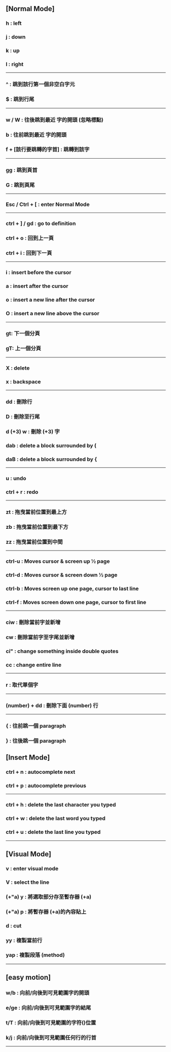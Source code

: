 ## **[Normal Mode]**

### h : left
### j : down
### k : up
### l : right
--------------------------------
### ^ : 跳到該行第一個非空白字元
### $ : 跳到行尾
--------------------------------
### w / W : 往後跳到最近 字的開頭 (忽略標點)
### b : 往前跳到最近 字的開頭
### f + [該行要跳轉的字首] : 跳轉到該字
--------------------------------
### gg : 跳到頁首
### G : 跳到頁尾
--------------------------------
### Esc / Ctrl + [ : enter Normal Mode
--------------------------------
### ctrl + ] / gd : go to definition
### ctrl + o : 回到上一頁
### ctrl + i : 回到下一頁
--------------------------------
### i : insert before the cursor
### a : insert after the cursor
### o : insert a new line after the cursor
### O : insert a new line above the cursor
--------------------------------
### gt: 下一個分頁
### gT: 上一個分頁
--------------------------------
### X : delete
### x : backspace
--------------------------------
### dd : 刪除行
### D : 刪除至行尾
### d (+3) w : 刪除 (+3) 字
### dab : delete a block surrounded by (
### daB : delete a block surrounded by {
--------------------------------
### u : undo
### ctrl + r : redo
--------------------------------
### zt : 拖曳當前位置到最上方
### zb : 拖曳當前位置到最下方
### zz : 拖曳當前位置到中間
--------------------------------
### ctrl-u : Moves cursor & screen up ½ page
### ctrl-d : Moves cursor & screen down ½ page
### ctrl-b : Moves screen up one page, cursor to last line
### ctrl-f : Moves screen down one page, cursor to first line
--------------------------------
### ciw : 刪除當前字並新增
### cw : 刪除當前字至字尾並新增
### ci" : change something inside double quotes
### cc : change entire line
--------------------------------
### r : 取代單個字
--------------------------------
### (number) + dd : 刪除下面 (number) 行
--------------------------------
### { : 往前跳一個 paragraph
### } : 往後跳一個 paragraph

## **[Insert Mode]**

### ctrl + n : autocomplete next
### ctrl + p : autocomplete previous

--------------------------------
### ctrl + h : delete the last character you typed
### ctrl + w : delete the last word you typed
### ctrl + u : delete the last line you typed
--------------------------------
## **[Visual Mode]**

### v : enter visual mode
### V : select the line
### (+"a) y : 將選取部分存至暫存器 (+a)
### (+"a) p : 將暫存器 (+a)的內容貼上
### d : cut
### yy : 複製當前行
### yap : 複製段落 (method)
--------------------------------
## **[easy motion]**

### <leader><leader> w/b : 向前/向後到可見範圍字的開頭
### <leader><leader> e/ge : 向前/向後到可見範圍字的結尾
### <leader><leader> t/T : 向前/向後到可見範圍的字符(<char>)位置
### <leader><leader> k/j : 向前/向後到可見範圍任何行的行首
--------------------------------